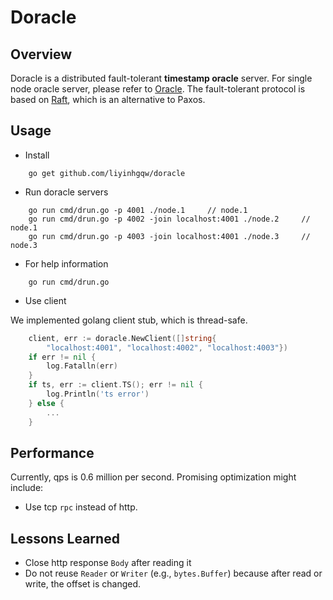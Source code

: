 # Doracle

## Overview
Doracle is a distributed fault-tolerant **timestamp oracle** server. For single node oracle server, please refer to [Oracle](https://github.com/liyinhgqw/oracle). The fault-tolerant protocol is based on [Raft](https://github.com/goraft/raft), which is an alternative to Paxos.

## Usage

* Install
```
    go get github.com/liyinhgqw/doracle
```

* Run doracle servers
```
    go run cmd/drun.go -p 4001 ./node.1     // node.1
    go run cmd/drun.go -p 4002 -join localhost:4001 ./node.2     // node.1
    go run cmd/drun.go -p 4003 -join localhost:4001 ./node.3     // node.3
```

* For help information
```
    go run cmd/drun.go
```

* Use client

We implemented golang client stub, which is thread-safe.
```go
    client, err := doracle.NewClient([]string{
        "localhost:4001", "localhost:4002", "localhost:4003"})
    if err != nil {
        log.Fatalln(err)
    }
    if ts, err := client.TS(); err != nil {
        log.Println('ts error')
    } else {
        ...
    }
```

## Performance
Currently, qps is 0.6 million per second. Promising optimization might include:

* Use tcp ``rpc`` instead of http.

## Lessons Learned

* Close http response ``Body`` after reading it
* Do not reuse ``Reader`` or ``Writer`` (e.g., ``bytes.Buffer``) because after read or write, the offset is changed.

